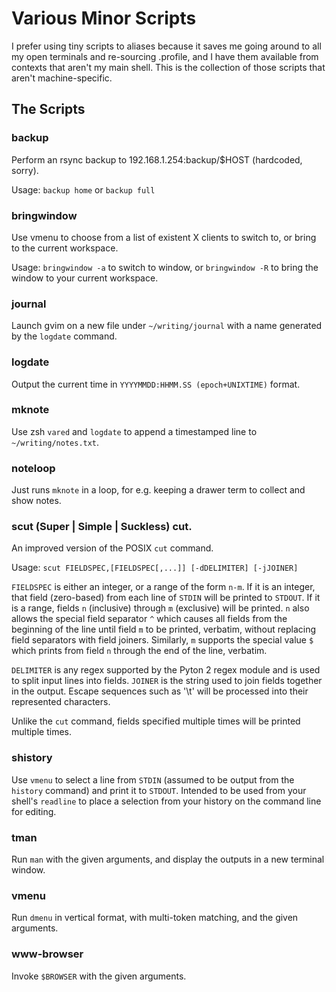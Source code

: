 # Various Minor Scripts

I prefer using tiny scripts to aliases because it saves me going around to all my open terminals and re-sourcing .profile, and I have them available from contexts that aren't my main shell. This is the collection of those scripts that aren't machine-specific.

## The Scripts

### backup

Perform an rsync backup to 192.168.1.254:backup/$HOST (hardcoded, sorry).

Usage: `backup home` or `backup full`

### bringwindow

Use vmenu to choose from a list of existent X clients to switch to, or bring to the current workspace.

Usage: `bringwindow -a` to switch to window, or `bringwindow -R` to bring the window to your current workspace.

### journal

Launch gvim on a new file under `~/writing/journal` with a name generated by the `logdate` command.

### logdate

Output the current time in `YYYYMMDD:HHMM.SS (epoch+UNIXTIME)` format.

### mknote

Use zsh `vared` and `logdate` to append a timestamped line to `~/writing/notes.txt`.

### noteloop

Just runs `mknote` in a loop, for e.g. keeping a drawer term to collect and show notes.

### scut (Super | Simple | Suckless) cut.

An improved version of the POSIX `cut` command.

Usage: `scut FIELDSPEC,[FIELDSPEC[,...]] [-dDELIMITER] [-jJOINER]`

`FIELDSPEC` is either an integer, or a range of the form `n-m`. If it is an integer, that field (zero-based) from each line of `STDIN` will be printed to `STDOUT`. If it is a range, fields `n` (inclusive) through `m` (exclusive) will be printed. `n` also allows the special field separator `^` which causes all fields from the beginning of the line until field `m` to be printed, verbatim, without replacing field separators with field joiners. Similarly, `m` supports the special value `$` which prints from field `n` through the end of the line, verbatim.

`DELIMITER` is any regex supported by the Pyton 2 regex module and is used to split input lines into fields.
`JOINER` is the string used to join fields together in the output. Escape sequences such as '\t' will be processed into their represented characters.

Unlike the `cut` command, fields specified multiple times will be printed multiple times.

### shistory

Use `vmenu` to select a line from `STDIN` (assumed to be output from the `history` command) and print it to `STDOUT`. Intended to be used from your shell's `readline` to place a selection from your history on the command line for editing.

### tman

Run `man` with the given arguments, and display the outputs in a new terminal window.

### vmenu

Run `dmenu` in vertical format, with multi-token matching, and the given arguments.

### www-browser

Invoke `$BROWSER` with the given arguments.
